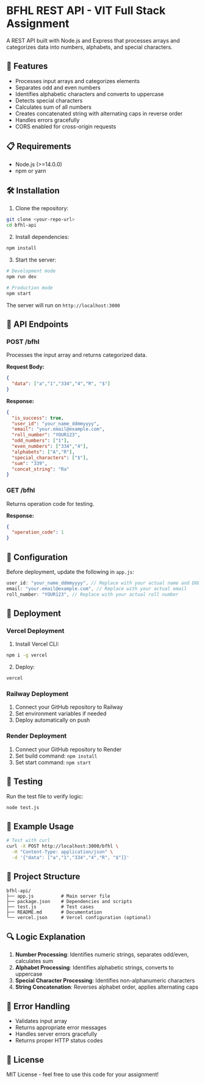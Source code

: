 # BFHL REST API - VIT Full Stack Assignment

A REST API built with Node.js and Express that processes arrays and categorizes data into numbers, alphabets, and special characters.

## 🚀 Features

- Processes input arrays and categorizes elements
- Separates odd and even numbers
- Identifies alphabetic characters and converts to uppercase
- Detects special characters
- Calculates sum of all numbers
- Creates concatenated string with alternating caps in reverse order
- Handles errors gracefully
- CORS enabled for cross-origin requests

## 📋 Requirements

- Node.js (>=14.0.0)
- npm or yarn

## 🛠️ Installation

1. Clone the repository:
```bash
git clone <your-repo-url>
cd bfhl-api
```

2. Install dependencies:
```bash
npm install
```

3. Start the server:
```bash
# Development mode
npm run dev

# Production mode
npm start
```

The server will run on `http://localhost:3000`

## 📡 API Endpoints

### POST /bfhl

Processes the input array and returns categorized data.

**Request Body:**
```json
{
  "data": ["a","1","334","4","R", "$"]
}
```

**Response:**
```json
{
  "is_success": true,
  "user_id": "your_name_ddmmyyyy",
  "email": "your.email@example.com",
  "roll_number": "YOUR123",
  "odd_numbers": ["1"],
  "even_numbers": ["334","4"],
  "alphabets": ["A","R"],
  "special_characters": ["$"],
  "sum": "339",
  "concat_string": "Ra"
}
```

### GET /bfhl

Returns operation code for testing.

**Response:**
```json
{
  "operation_code": 1
}
```

## 🔧 Configuration

Before deployment, update the following in `app.js`:

```javascript
user_id: "your_name_ddmmyyyy", // Replace with your actual name and DOB
email: "your.email@example.com", // Replace with your actual email
roll_number: "YOUR123", // Replace with your actual roll number
```

## 🚀 Deployment

### Vercel Deployment

1. Install Vercel CLI:
```bash
npm i -g vercel
```

2. Deploy:
```bash
vercel
```

### Railway Deployment

1. Connect your GitHub repository to Railway
2. Set environment variables if needed
3. Deploy automatically on push

### Render Deployment

1. Connect your GitHub repository to Render
2. Set build command: `npm install`
3. Set start command: `npm start`

## 📝 Testing

Run the test file to verify logic:
```bash
node test.js
```

## 🧪 Example Usage

```bash
# Test with curl
curl -X POST http://localhost:3000/bfhl \
  -H "Content-Type: application/json" \
  -d '{"data": ["a","1","334","4","R", "$"]}'
```

## 📂 Project Structure

```
bfhl-api/
├── app.js          # Main server file
├── package.json    # Dependencies and scripts
├── test.js         # Test cases
├── README.md       # Documentation
└── vercel.json     # Vercel configuration (optional)
```

## 🔍 Logic Explanation

1. **Number Processing**: Identifies numeric strings, separates odd/even, calculates sum
2. **Alphabet Processing**: Identifies alphabetic strings, converts to uppercase
3. **Special Character Processing**: Identifies non-alphanumeric characters
4. **String Concatenation**: Reverses alphabet order, applies alternating caps

## 🐛 Error Handling

- Validates input array
- Returns appropriate error messages
- Handles server errors gracefully
- Returns proper HTTP status codes

## 📄 License

MIT License - feel free to use this code for your assignment!